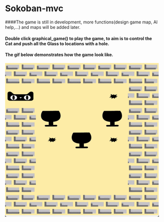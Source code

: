 # Sokoban-mvc

####The game is still in development, more functions(design game map, AI help,...) and maps will be added later.
#### Double click graphical_game() to play the game, to aim is to control the Cat and push all the Glass to locations with a hole.

#### The gif below demonstrates how the game look like.  
![](demo.gif)
